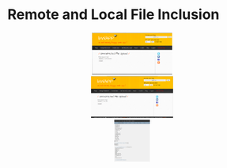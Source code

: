 # Remote and Local File Inclusion

<div align="center"><img src="img/file01.png" alt="" style="width:80; height:85px;"/></div>

<div align="center"><img src="img/file02.png" alt="" style="width:80; height:85px;"/></div>

<div align="center"><img src="img/file03.png" alt="" style="width:80; height:85px;"/></div>


